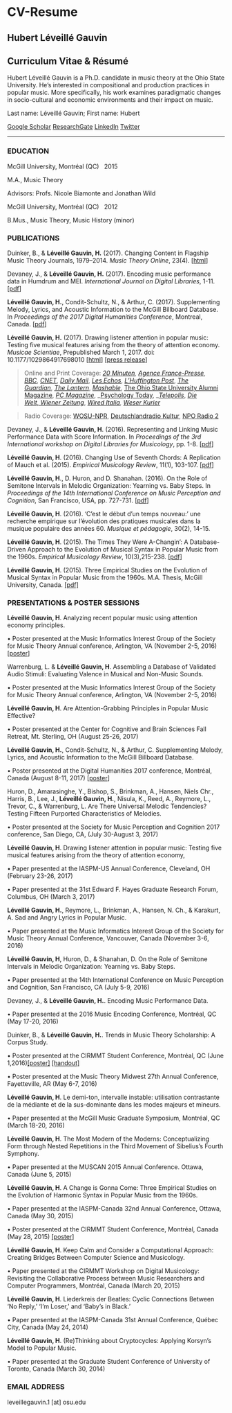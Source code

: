 # CV-Resume

## Hubert Léveillé Gauvin 

Curriculum Vitae &amp; Résumé
----------------------

Hubert Léveillé Gauvin is a Ph.D. candidate in music theory at the Ohio State University. He’s interested in compositional and production practices in popular music. More specifically, his work examines paradigmatic changes in socio-cultural and economic environments and their impact on music.

Last name: Léveillé Gauvin; First name: Hubert

[Google Scholar](https://goo.gl/Q5D8KA) [ResearchGate](https://www.researchgate.net/profile/Hubert_Leveille_Gauvin) [LinkedIn](https://www.linkedin.com/notifications/) [Twitter](https://twitter.com/hleveillegauvin)

* * *

### **EDUCATION**

McGill University, Montréal (QC)    2015

M.A., Music Theory

Advisors: Profs. Nicole Biamonte and Jonathan Wild

McGill University, Montréal (QC)    2012

B.Mus., Music Theory, Music History (minor)

### **PUBLICATIONS**

Duinker, B., & **Léveillé Gauvin, H.** (2017). Changing Content in Flagship Music Theory Journals, 1979–2014. _Music Theory Online_, 23(4). \[[html](http://mtosmt.org/issues/mto.17.23.4/mto.17.23.4.duinker.html)\]

Devaney, J., & **Léveillé Gauvin, H.** (2017). Encoding music performance data in Humdrum and MEI. _International Journal on Digital Libraries_, 1-11. \[[pdf](https://link.springer.com/content/pdf/10.1007%2Fs00799-017-0229-3.pdf)\]

**Léveillé Gauvin, H.**, Condit-Schultz, N., & Arthur, C. (2017). Supplementing Melody, Lyrics, and Acoustic Information to the McGill Billboard Database. In _Proceedings of the 2017 Digital Humanities Conference_, Montreal, Canada. \[[pdf](https://dh2017.adho.org/abstracts/265/265.pdf)\]

**Léveillé Gauvin, H.** (2017). Drawing listener attention in popular music: Testing five musical features arising from the theory of attention economy. _Musicae Scientiae_, Prepublished March 1, 2017. doi: 10.1177/1029864917698010 \[[html](http://journals.sagepub.com/doi/pdf/10.1177/1029864917698010)\] \[[press release](https://news.osu.edu/news/2017/04/04/streaming-attention/)\]

>Online and Print Coverage: _[20 Minuten](http://www.20min.ch/entertainment/musik/story/Streaming-Portale-veraendern-die-Musik-21501360), [Agence France-Presse](https://www.yahoo.com/news/streaming-booms-songs-getting-faster-study-175455399.html)_, [_BBC_](http://www.bbc.com/news/entertainment-arts-41500692), [_CNET_](http://www.cnet.de/88169533/so-haben-musikstreaming-dienste-die-pop-musik-veraendert ), [_Daily Mail_](http://www.dailymail.co.uk/sciencetech/article-4382802/Music-streaming-killed-80s-ballad.html ), [_Les Echos_](http://www.lesechos.fr/tech-medias/medias/0211950807195-comment-le-streaming-a-tue-les-intros-instrumentales-2078538.php#xtor=CS1-31#yoUUrEiMzgr78sQP.01), [_L’Huffington Post_](http://www.huffingtonpost.it/enzo-mazza/nellera-dello-streaming-le-canzoni-si-accorciano ), [_The Guardian_](https://www.theguardian.com/music/shortcuts/2017/oct/04/spotify-song-intro-streaming-arctic-monkeys-led-zeppelin), [_The Lantern_](http://thelantern.com/2017/04/ohio-state-researcher-discovers-technology-advancements-shorten-pop-music/), [_Mashable_](http://mashable.com/2017/04/06/streaming-instrumental-intros-shorter-attention-study/#6AHlHhpMLaqq), [The Ohio State University Alumni Magazine](https://musiccog.ohio-state.edu/home/data/_uploaded/file/UM_CONT_AlumMagazine_Fall17_0053623_12_upfront.pdf), [_PC Magazine_](http://www.pcmag.com/news/353018/study-music-streaming-services-are-killing-instrumental-int), _[Psychology Today](http://www.psychologytoday.com/blog/the-athletes-way/201704/pop-music-shows-our-attention-spans-are-getting-shorter ), _[_Telepolis_](http://www.heise.de/tp/features/Faster-Pussycat-Play-Play-3679311.html), [_Die Welt, Wiener Zeitung_](http://www.wienerzeitung.at/themen_channel/musik/pop_rock_jazz/936558_Schneller-greller-kuerzer.html), _[Wired Italia](https://www.wired.it/play/musica/2017/05/22/streaming-composizione-canzone-pop/), [Weser Kurier](https://www.weser-kurier.de/deutschland-welt/deutschland-welt-wirtschaft_artikel,-das-intro-ist-am-ende-_arid,1669647.html)_

>Radio Coverage: [WOSU-NPR](http://radio.wosu.org/post/tech-tuesday-music-shadow-brokers-burger-king), [Deutschlandradio Kultur](http://www.deutschlandradiokultur.de/songintros-schneller-zum-hoehepunkt.2177.de.html?dram:article_id=384203), [NPO Radio 2](http://www.nporadio2.nl/deehboshow/gemist/video/4775/liedintro-s-werden-78-korter-waarom)

Devaney, J., & **Léveillé Gauvin, H**. (2016). Representing and Linking Music Performance Data with Score Information. In _Proceedings of the 3rd International_ _workshop_ _on Digital Libraries for Musicology_, pp. 1-8. \[[pdf](http://musiccog.ohio-state.edu/home/data/_uploaded/pdf/p1-devaney.pdf)\]

**Léveillé Gauvin, H**. (2016). Changing Use of Seventh Chords: A Replication of Mauch et al. (2015). _Empirical Musicology Review_, 11(1), 103-107. [\[](../data/_uploaded/pdf/Leveille%20Gauvin_EMR_2016.pdf)[pdf](../data/_uploaded/pdf/Leveille%20Gauvin_EMR_2016.pdf)\]

**Léveillé Gauvin, H**., D. Huron, and D. Shanahan. (2016). On the Role of Semitone Intervals in Melodic Organization: Yearning vs. Baby Steps. In _Proceedings of the 14th International Conference on Music Perception and Cognition_, San Francisco, USA, pp. 727-731. \[[pdf](http://musiccog.ohio-state.edu/home/data/_uploaded/pdf/LeveilleGauvin_ICMPC14_Proceedings.pdf)\]

**Léveillé Gauvin, H**. (2016). ‘C’est le début d’un temps nouveau:’ une recherche empirique sur l’évolution des pratiques musicales dans la musique populaire des années 60. _Musique et pédagogie_, 30(2), 14-15.

**Léveillé Gauvin, H**. (2015). The Times They Were A-Changin’: A Database-Driven Approach to the Evolution of Musical Syntax in Popular Music from the 1960s. _Empirical Musicology Review_, 10(3),215-238. [\[pdf\]](http://emusicology.org/article/view/4467/4150)

**Léveillé Gauvin, H**. (2015). Three Empirical Studies on the Evolution of Musical Syntax in Popular Music from the 1960s. M.A. Thesis, McGill University, Canada. [\[pdf\]](http://digitool.library.mcgill.ca/thesisfile135460.pdf)

### **PRESENTATIONS & POSTER SESSIONS**

**Léveillé Gauvin, H**. Analyzing recent popular music using attention economy principles.

•  Poster presented at the Music Informatics Interest Group of the Society for Music Theory Annual conference, Arlington, VA (November 2-5, 2016) \[[poster](https://musiccog.ohio-state.edu/home/data/_uploaded/pdf/HLG_smt2017_poster.pdf)\]

Warrenburg, L. & **Léveillé Gauvin, H**. Assembling a Database of Validated Audio Stimuli: Evaluating Valence in Musical and Non-Music Sounds.

•  Poster presented at the Music Informatics Interest Group of the Society for Music Theory Annual conference, Arlington, VA (November 2-5, 2016)

**Léveillé Gauvin, H**. Are Attention-Grabbing Principles in Popular Music Effective?

•  Poster presented at the Center for Cognitive and Brain Sciences Fall Retreat, Mt. Sterling, OH (August 25-26, 2017)

**Léveillé Gauvin, H.**, Condit-Schultz, N., & Arthur, C. Supplementing Melody, Lyrics, and Acoustic Information to the McGill Billboard Database.

•  Poster presented at the Digital Humanities 2017 conference, Montréal, Canada (August 8-11, 2017) \[[poster](https://musiccog.ohio-state.edu/home/data/_uploaded/file/LeveilleGauvin-ConditSchultz-Arthur_DH2017_ID265.pdf)\]

Huron, D., Amarasinghe, Y., Bishop, S., Brinkman, A., Hansen, Niels Chr., Harris, B., Lee, J., **Léveillé Gauvin, H.**, Nisula, K., Reed, A., Reymore, L., Trevor, C., & Warrenburg, L. Are There Universal Melodic Tendencies? Testing Fifteen Purported Characteristics of Melodies.

•  Poster presented at the Society for Music Perception and Cognition 2017 conference, San Diego, CA, (July 30-August 3, 2017)

**Léveillé Gauvin, H**. Drawing listener attention in popular music: Testing five musical features arising from the theory of attention economy,

•  Paper presented at the IASPM-US Annual Conference, Cleveland, OH (February 23-26, 2017)

•  Paper presented at the 31st Edward F. Hayes Graduate Research Forum, Columbus, OH (March 3, 2017)

**Léveillé Gauvin, H.**, Reymore, L., Brinkman, A., Hansen, N. Ch., & Karakurt, A. Sad and Angry Lyrics in Popular Music.

•  Paper presented at the Music Informatics Interest Group of the Society for Music Theory Annual Conference, Vancouver, Canada (November 3-6, 2016)

**Léveillé Gauvin, H**, Huron, D., & Shanahan, D. On the Role of Semitone Intervals in Melodic Organization: Yearning vs. Baby Steps. 

•  Paper presented at the 14th International Conference on Music Perception and Cognition, San Francisco, CA (July 5-9, 2016)

Devaney, J., & **Léveillé Gauvin, H.**. Encoding Music Performance Data.

•  Paper presented at the 2016 Music Encoding Conference, Montréal, QC (May 17-20, 2016)

Duinker, B., & **Léveillé Gauvin, H.**. Trends in Music Theory Scholarship: A Corpus Study.

• Poster presented at the CIRMMT Student Conference, Montréal, QC (June 1,2016)[\[poster\]](http://musiccog.ohio-state.edu/home/data/_uploaded/image/hubert/Journal%20Corpus/MTMWposter.pdf) [\[handout\]](http://musiccog.ohio-state.edu/home/data/_uploaded/image/hubert/Journal%20Corpus/handout_docx-combined.pdf)

• Poster presented at the Music Theory Midwest 27th Annual Conference, Fayetteville, AR (May 6-7, 2016)

**Léveillé Gauvin, H**. Le demi-ton, intervalle instable: utilisation contrastante de la médiante et de la sus-dominante dans les modes majeurs et mineurs.

•  Paper presented at the McGill Music Graduate Symposium, Montréal, QC (March 18-20, 2016)

**Léveillé Gauvin, H**. The Most Modern of the Moderns: Conceptualizing Form through Nested Repetitions in the Third Movement of Sibelius’s Fourth Symphony.

•  Paper presented at the MUSCAN 2015 Annual Conference. Ottawa, Canada (June 5, 2015)

**Léveillé Gauvin, H**. A Change is Gonna Come: Three Empirical Studies on the Evolution of Harmonic Syntax in Popular Music from the 1960s.

•  Paper presented at the IASPM-Canada 32nd Annual Conference, Ottawa, Canada (May 30, 2015)

•  Poster presented at the CIRMMT Student Conference, Montréal, Canada (May 28, 2015) [\[poster\]](http://musiccog.ohio-state.edu/home/data/_uploaded/image/hubert/HubertLeveilleGauvin_CIRMMTPOSTER.pdf)

**Léveillé Gauvin, H**. Keep Calm and Consider a Computational Approach: Creating Bridges Between Computer Science and Musicology.

•  Paper presented at the CIRMMT Workshop on Digital Musicology: Revisiting the Collaborative Process between Music Researchers and Computer Programmers, Montréal, Canada (March 20, 2015)

**Léveillé Gauvin, H**. Liederkreis der Beatles: Cyclic Connections Between ‘No Reply,’ ‘I’m Loser,’ and ‘Baby’s in Black.’

•  Paper presented at the IASPM-Canada 31st Annual Conference, Québec City, Canada (May 24, 2014)

**Léveillé Gauvin, H**. (Re)Thinking about Cryptocycles: Applying Korsyn’s Model to Popular Music.

•  Paper presented at the Graduate Student Conference of University of Toronto, Canada (March 30, 2014) 

### **EMAIL ADDRESS**

leveillegauvin.1 \[at\] osu.edu
